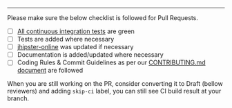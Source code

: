 <!--
PR description.
-->

---

Please make sure the below checklist is followed for Pull Requests.

-   [ ] [All continuous integration tests](https://github.com/jhipster/generator-jhipster/actions) are green
-   [ ] Tests are added where necessary
-   [ ] [jhipster-online](https://github.com/jhipster/jhipster-online) was updated if necessary
-   [ ] Documentation is added/updated where necessary
-   [ ] Coding Rules & Commit Guidelines as per our [CONTRIBUTING.md document](https://github.com/jhipster/generator-jhipster/blob/main/CONTRIBUTING.md) are followed

When you are still working on the PR, consider converting it to Draft (bellow reviewers) and adding `skip-ci` label, you can still see CI build result at your branch.

<!--
Please also reference the issue number in a commit message to [automatically close the related GitHub issue](https://help.github.com/articles/closing-issues-via-commit-messages/)

Note: It is also possible to add `[skip ci]` or `[ci skip]` to your commit message to skip continuous integration tests
-->

